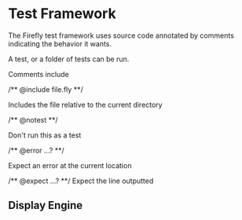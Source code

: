 # Test Framework

The Firefly test framework uses source code annotated by comments indicating the behavior it wants.

A test, or a folder of tests can be run.

Comments include

/** @include file.fly **/

Includes the file relative to the current directory

/** @notest **/

Don't run this as a test

/** @error ...? **/

Expect an error at the current location

/** @expect ...? **/
Expect the line outputted

## Display Engine

